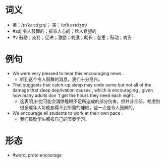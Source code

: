 # 词义
- 英：/ɪnˈkʌrɪdʒɪŋ/； 美：/ɪnˈkɜːrɪdʒɪŋ/
- #adj 令人鼓舞的；振奋人心的；给人希望的
- #v 鼓励；支持；促进；激励；刺激；助长；怂恿；鼓动；劝告
# 例句
- We were very pleased to hear this encouraging news .
	- 听到这个令人鼓舞的消息，我们十分高兴。
- That suggests that catch-up sleep may undo some but not all of the damage that sleep deprivation causes , which is encouraging , given how many adults don 't get the hours they need each night .
	- 这表明,补觉可能会消除睡眠不足所造成的部分伤害，但并非全部。考虑到很多成年人每晚都得不到所需的睡眠，这一点是令人鼓舞的。
- We encourage all students to work at their own pace .
	- 我们鼓励学生都按自己的节奏学习。
# 形态
- #word_proto encourage
